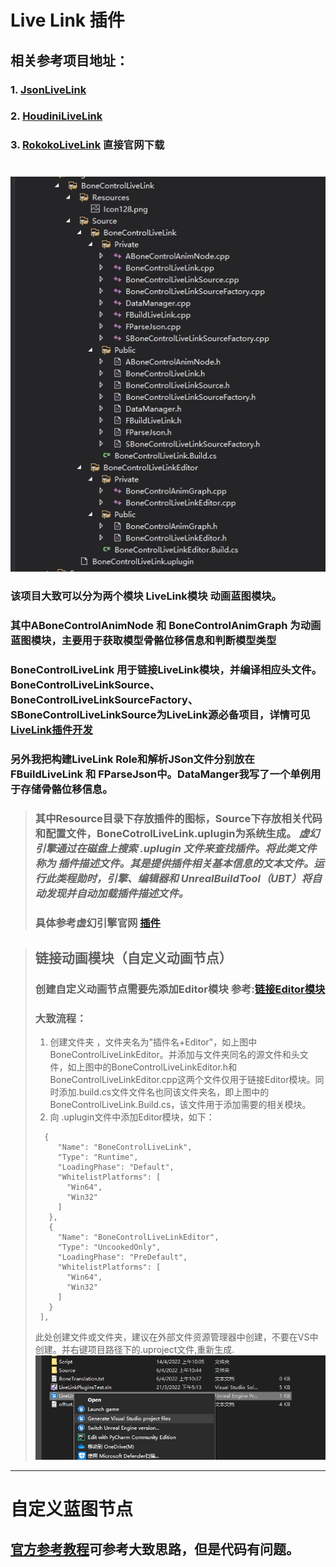 # Live Link 插件

## 相关参考项目地址：
### 1. [JsonLiveLink](https://github.com/ue4plugins/JSONLiveLink)
### 2. [HoudiniLiveLink](https://github.com/sideeffects/HoudiniLiveLink)
### 3. [RokokoLiveLink](https://www.rokoko.com/integrations/3d-character-animation-in-unreal) 直接官网下载    
#

![项目目录](./List.jpg)
### 该项目大致可以分为两个模块 LiveLink模块 动画蓝图模块。
### 其中ABoneControlAnimNode 和 BoneControlAnimGraph 为动画蓝图模块，主要用于获取模型骨骼位移信息和判断模型类型
### BoneControlLiveLink 用于链接LiveLink模块，并编译相应头文件。 BoneControlLiveLinkSource、BoneControlLiveLinkSourceFactory、SBoneControlLiveLinkSource为LiveLink源必备项目，详情可见[LiveLink插件开发](https://docs.unrealengine.com/4.27/zh-CN/AnimatingObjects/SkeletalMeshAnimation/LiveLinkPlugin/LiveLinkPluginDevelopment/)
### 另外我把构建LiveLink Role和解析JSon文件分别放在FBuildLiveLink 和 FParseJson中。DataManger我写了一个单例用于存储骨骼位移信息。
> ### 其中Resource目录下存放插件的图标，Source下存放相关代码和配置文件，BoneCotrolLiveLink.uplugin为系统生成。 *虚幻引擎通过在磁盘上搜索 .uplugin 文件来查找插件。将此类文件称为 插件描述文件。其是提供插件相关基本信息的文本文件。运行此类程勋时，引擎、编辑器和 UnrealBuildTool（UBT）将自动发现并自动加载插件描述文件。* 
> ### 具体参考虚幻引擎官网 [插件](https://docs.unrealengine.com/4.26/zh-CN/ProductionPipelines/Plugins/)



> ## 链接动画模块（自定义动画节点）
> ### 创建自定义动画节点需要先添加Editor模块   参考:[链接Editor模块](https://unrealcommunity.wiki/creating-an-editor-module-x64nt5g3)
> ### 大致流程：
>  1. 创建文件夹 ，文件夹名为"插件名+Editor"，如上图中BoneControlLiveLinkEditor。并添加与文件夹同名的源文件和头文件，如上图中的BoneControlLiveLinkEditor.h和BoneControlLiveLinkEditor.cpp这两个文件仅用于链接Editor模块。同时添加.build.cs文件文件名也同该文件夹名，即上图中的BoneControlLiveLink.Build.cs，该文件用于添加需要的相关模块。
> 2. 向 .uplugin文件中添加Editor模块，如下：
>``` "Modules": [
>   {
>      "Name": "BoneControlLiveLink",
>      "Type": "Runtime",
>      "LoadingPhase": "Default",
>      "WhitelistPlatforms": [
>        "Win64",
>        "Win32"
>      ]
>    },
>    {
>      "Name": "BoneControlLiveLinkEditor",
>      "Type": "UncookedOnly",
>      "LoadingPhase": "PreDefault",
>      "WhitelistPlatforms": [
>        "Win64",
>        "Win32"
>      ]
>    }
>  ],
>  ```
> 此处创建文件或文件夹，建议在外部文件资源管理器中创建，不要在VS中创建。并右键项目路径下的.uproject文件,重新生成.
> ![生成项目](./generateProj.png)
***

# 自定义蓝图节点
## [官方参考教程](https://unrealcommunity.wiki/animation-nodes-code-for-how-to-create-your-own-gq0xucwi)可参考大致思路，但是代码有问题。